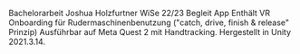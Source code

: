Bachelorarbeit Joshua Holzfurtner WiSe 22/23 Begleit App
Enthält VR Onboarding für Rudermaschinenbenutzung ("catch, drive, finish & release" Prinzip)
Ausführbar auf Meta Quest 2 mit Handtracking.
Hergestellt in Unity 2021.3.14.
